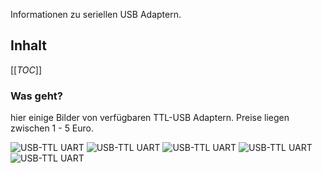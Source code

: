 Informationen zu seriellen USB Adaptern.
## Inhalt
[[_TOC_]]

### Was geht?

hier einige Bilder von verfügbaren TTL-USB Adaptern.
Preise liegen zwischen 1 - 5 Euro.

<img src="https://cloud.ffhb.de/index.php/s/fXe9j9JAMFRLQsf/preview" title="USB-TTL UART" />

<img src="https://cloud.ffhb.de/index.php/s/x2WzaaeWx44s3pW/preview" title="USB-TTL UART" />

<img src="https://cloud.ffhb.de/index.php/s/6JXZqaLjSDiQtgy/preview" title="USB-TTL UART" />

<img src="https://cloud.ffhb.de/index.php/s/E84MMBPGjMdzxd7/preview" title="USB-TTL UART" />

<img src="https://cloud.ffhb.de/index.php/s/LJja8Qi9geKRNXT/preview" title="USB-TTL UART" />

